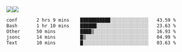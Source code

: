 <div style="display: flex; flex-direction: row;">
<img style="height: auto; width: auto;" class="img" src="https://raw.githubusercontent.com/blazepp/github-stats/master/generated/overview.svg#gh-dark-mode-only" />
<img style="height: auto; width: auto;" class="img" src="https://raw.githubusercontent.com/blazepp/github-stats/master/generated/languages.svg#gh-dark-mode-only" />
</div>

<div style="display: flex; flex-direction: row;">
<!--START_SECTION:waka-->

```txt
conf       2 hrs 9 mins    ███████████░░░░░░░░░░░░░░   43.59 %
Bash       1 hr 10 mins    ██████░░░░░░░░░░░░░░░░░░░   23.63 %
Other      50 mins         ████▒░░░░░░░░░░░░░░░░░░░░   16.93 %
jsonc      14 mins         █▒░░░░░░░░░░░░░░░░░░░░░░░   04.99 %
Text       10 mins         █░░░░░░░░░░░░░░░░░░░░░░░░   03.63 %
```

<!--END_SECTION:waka-->
</div>
